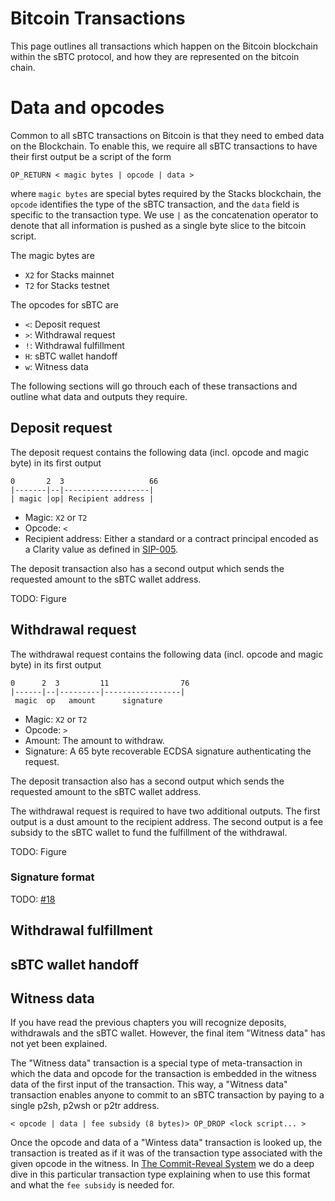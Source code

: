 # Bitcoin Transactions
This page outlines all transactions which happen on the Bitcoin blockchain within the sBTC protocol, and how they are represented on the bitcoin chain.

# Data and opcodes
Common to all sBTC transactions on Bitcoin is that they need to embed data on the Blockchain. To enable this, we require all sBTC transactions to have their first output be a script of the form
```
OP_RETURN < magic bytes | opcode | data >
```
where `magic bytes` are special bytes required by the Stacks blockchain, the `opcode` identifies the type of the sBTC transaction, and the `data` field is specific to the transaction type. We use `|` as the concatenation operator to denote that all information is pushed as a single byte slice to the bitcoin script.

The magic bytes are

- `X2` for Stacks mainnet
- `T2` for Stacks testnet

The opcodes for sBTC are

- `<`: Deposit request
- `>`: Withdrawal request
- `!`: Withdrawal fulfillment
- `H`: sBTC wallet handoff
- `w`: Witness data

The following sections will go throuch each of these transactions and outline what data and outputs they require.

## Deposit request
The deposit request contains the following data (incl. opcode and magic byte) in its first output
```
0       2  3                   66
|-------|--|-------------------|
| magic |op| Recipient address |
```

- Magic: `X2` or `T2`
- Opcode: `<`
- Recipient address: Either a standard or a contract principal encoded as a Clarity value as defined in [SIP-005](https://github.com/stacksgov/sips/blob/main/sips/sip-005/sip-005-blocks-and-transactions.md#clarity-value-representation).

The deposit transaction also has a second output which sends the requested amount to the sBTC wallet address.

TODO: Figure

## Withdrawal request
The withdrawal request contains the following data (incl. opcode and magic byte) in its first output
```
0      2  3         11                76
|------|--|---------|-----------------|
 magic  op   amount      signature
```

- Magic: `X2` or `T2`
- Opcode: `>`
- Amount: The amount to withdraw.
- Signature: A 65 byte recoverable ECDSA signature authenticating the request.

The deposit transaction also has a second output which sends the requested amount to the sBTC wallet address.

The withdrawal request is required to have two additional outputs. The first output is a dust amount to the recipient address. The second output is a fee subsidy to the sBTC wallet to fund the fulfillment of the withdrawal.

TODO: Figure

### Signature format
TODO: [#18](https://github.com/stacks-network/sbtc-docs/issues/18)

## Withdrawal fulfillment

## sBTC wallet handoff

## Witness data

If you have read the previous chapters you will recognize deposits, withdrawals and the sBTC wallet.
However, the final item "Witness data" has not yet been explained.

The "Witness data" transaction is a special type of meta-transaction in which the data and opcode for the transaction is embedded in the witness data of the first input of the transaction.
This way, a "Witness data" transaction enables anyone to commit to an sBTC transaction by paying to a single p2sh, p2wsh or p2tr address.

```
< opcode | data | fee subsidy (8 bytes)> OP_DROP <lock script... >
```

Once the opcode and data of a "Wintess data" transaction is looked up, the transaction is treated as if it was of the transaction type associated with the given opcode in the witness.
In [The Commit-Reveal System](,/sbtc-operations-commit-reveal-system.md) we do a deep dive in this particular transaction type explaining when to use this format and what the `fee subsidy` is needed for.
